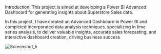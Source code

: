 Introduction:
This project is aimed at developing a Power BI Advanced Dashboard for generating insights about Superstore Sales data.

In this project, I have created an Advanced Dashboard in Power BI and completed Incorporated data analysis techniques, specializing in time series analysis, to deliver valuable insights, accurate sales forecasting, and interactive dashboard creation, driving business success


![Screenshot_5](https://github.com/jaydave08/Superstore_Sales_PowerBI_Dashboard/assets/68903575/2f42b595-fd97-44d4-8429-81ab03b6068e)
